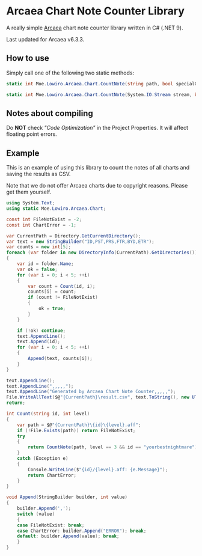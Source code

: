 # Arcaea Chart Note Counter Library

A really simple [Arcaea](https://arcaea.lowiro.com/) chart note counter library written in C# (.NET 9).

Last updated for Arcaea v6.3.3.

## How to use

Simply call one of the following two static methods:

```csharp
static int Moe.Lowiro.Arcaea.Chart.CountNote(string path, bool specialGreen = false);
```
```csharp
static int Moe.Lowiro.Arcaea.Chart.CountNote(System.IO.Stream stream, bool specialGreen = false);
```

## Notes about compiling

Do **NOT** check *"Code Optimization"* in the Project Properties. It will affect floating point errors.

## Example

This is an example of using this library to count the notes of all charts and saving the results as CSV.

Note that we do not offer Arcaea charts due to copyright reasons. Please get them yourself.

```csharp
using System.Text;
using static Moe.Lowiro.Arcaea.Chart;

const int FileNotExist = -2;
const int ChartError = -1;

var CurrentPath = Directory.GetCurrentDirectory();
var text = new StringBuilder("ID,PST,PRS,FTR,BYD,ETR");
var counts = new int[5];
foreach (var folder in new DirectoryInfo(CurrentPath).GetDirectories())
{
    var id = folder.Name;
    var ok = false;
    for (var i = 0; i < 5; ++i)
    {
        var count = Count(id, i);
        counts[i] = count;
        if (count != FileNotExist)
        {
            ok = true;
        }
    }

    if (!ok) continue;
    text.AppendLine();
    text.Append(id);
    for (var i = 0; i < 5; ++i)
    {
        Append(text, counts[i]);
    }
}

text.AppendLine();
text.AppendLine(",,,,,");
text.AppendLine("Generated by Arcaea Chart Note Counter,,,,,");
File.WriteAllText($@"{CurrentPath}\result.csv", text.ToString(), new UTF8Encoding(false));
return;

int Count(string id, int level)
{
    var path = $@"{CurrentPath}\{id}\{level}.aff";
    if (!File.Exists(path)) return FileNotExist;
    try
    {
        return CountNote(path, level == 3 && id == "yourbestnightmare");
    }
    catch (Exception e)
    {
        Console.WriteLine($"{id}/{level}.aff: {e.Message}");
        return ChartError;
    }
}

void Append(StringBuilder builder, int value)
{
    builder.Append(',');
    switch (value)
    {
    case FileNotExist: break;
    case ChartError: builder.Append("ERROR"); break;
    default: builder.Append(value); break;
    }
}
```
